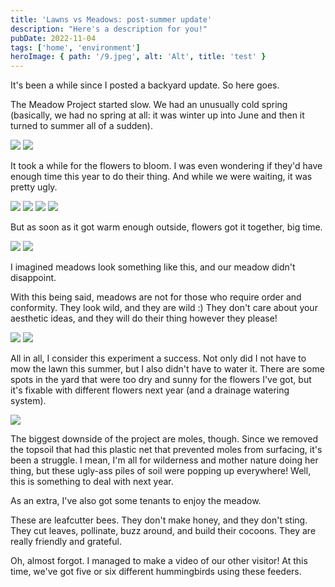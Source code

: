 ```yaml
---
title: 'Lawns vs Meadows: post-summer update'
description: "Here's a description for you!"
pubDate: 2022-11-04
tags: ['home', 'environment']
heroImage: { path: '/9.jpeg', alt: 'Alt', title: 'test' }
---
```


It's been a while since I posted a backyard update. So here goes.

The Meadow Project started slow. We had an unusually cold spring (basically, we had no spring at all: it was winter up into June and then it turned to summer all of a sudden).

![](/1.jpeg)
![](/2.jpeg)

It took a while for the flowers to bloom. I was even wondering if they'd have enough time this year to do their thing. And while we were waiting, it was pretty ugly.

![](/3.jpeg)
![](/4.jpeg)
![](/5.jpeg)
![](/6.jpeg)

But as soon as it got warm enough outside, flowers got it together, big time.

![](/7.jpeg)
![](/8.webp)

I imagined meadows look something like this, and our meadow didn't disappoint.

With this being said, meadows are not for those who require order and conformity. They look wild, and they are wild :) They don't care about your aesthetic ideas, and they will do their thing however they please!

![](/9.jpeg)
![](/10.jpeg)

All in all, I consider this experiment a success. Not only did I not have to mow the lawn this summer, but I also didn't have to water it. There are some spots in the yard that were too dry and sunny for the flowers I've got, but it's fixable with different flowers next year (and a drainage watering system).

![](/11.jpeg)

The biggest downside of the project are moles, though. Since we removed the topsoil that had this plastic net that prevented moles from surfacing, it's been a struggle. I mean, I'm all for wilderness and mother nature doing her thing, but these ugly-ass piles of soil were popping up everywhere! Well, this is something to deal with next year.

As an extra, I've also got some tenants to enjoy the meadow.

These are leafcutter bees. They don't make honey, and they don't sting. They cut leaves, pollinate, buzz around, and build their cocoons. They are really friendly and grateful.

Oh, almost forgot. I managed to make a video of our other visitor! At this time, we've got five or six different hummingbirds using these feeders.
